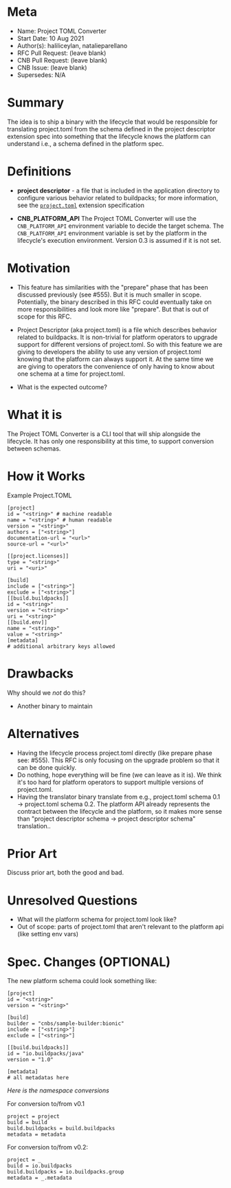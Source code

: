 # Meta
[meta]: #meta
- Name: Project TOML Converter
- Start Date: 10 Aug 2021
- Author(s): haliliceylan, natalieparellano
- RFC Pull Request: (leave blank)
- CNB Pull Request: (leave blank)
- CNB Issue: (leave blank)
- Supersedes: N/A

# Summary
[summary]: #summary

The idea is to ship a binary with the lifecycle that would be responsible for translating project.toml from the schema defined in the project descriptor extension spec into something that the lifecycle knows the platform can understand i.e., a schema defined in the platform spec.

# Definitions
[definitions]: #definitions

* __project descriptor__ - a file that is included in the application directory to configure various behavior related to buildpacks; for more information, see the [`project.toml`](https://github.com/buildpacks/spec/blob/main/extensions/project-descriptor.md) extension specification

* __CNB_PLATFORM_API__ The Project TOML Converter will use the `CNB_PLATFORM_API` environment variable to decide the target schema. The `CNB_PLATFORM_API` environment variable is set by the platform in the lifecycle's execution environment. Version 0.3 is assumed if it is not set.

# Motivation
[motivation]: #motivation

- This feature has similarities with the "prepare" phase that has been discussed previously (see #555). But it is much smaller in scope. Potentially, the binary described in this RFC could eventually take on more responsibilities and look more like "prepare". But that is out of scope for this RFC.

- Project Descriptor (aka project.toml) is a file which describes behavior related to buildpacks. It is non-trivial for platform operators to upgrade support for different versions of project.toml. So with this feature we are giving to developers the ability to use any version of project.toml knowing that the platform can always support it. At the same time we are giving to operators the convenience of only having to know about one schema at a time for project.toml.

- What is the expected outcome?

# What it is
[what-it-is]: #what-it-is

The Project TOML Converter is a CLI tool that will ship alongside the lifecycle. It has only one responsibility at this time, to support conversion between schemas.

# How it Works
[how-it-works]: #how-it-works

Example Project.TOML
```
[project]
id = "<string>" # machine readable
name = "<string>" # human readable
version = "<string>"
authors = ["<string>"]
documentation-url = "<url>"
source-url = "<url>"

[[project.licenses]]
type = "<string>"
uri = "<uri>"

[build]
include = ["<string>"]
exclude = ["<string>"]
[[build.buildpacks]]
id = "<string>"
version = "<string>"
uri = "<string>"
[[build.env]]
name = "<string>"
value = "<string>"
[metadata]
# additional arbitrary keys allowed
```

# Drawbacks
[drawbacks]: #drawbacks

Why should we *not* do this?

- Another binary to maintain

# Alternatives
[alternatives]: #alternatives

- Having the lifecycle process project.toml directly (like prepare phase see: #555). This RFC is only focusing on the upgrade problem so that it can be done quickly.
- Do nothing, hope everything will be fine (we can leave as it is). We think it's too hard for platform operators to support multiple versions of project.toml.
- Having the translator binary translate from e.g., project.toml schema 0.1 -> project.toml schema 0.2. The platform API already represents the contract between the lifecycle and the platform, so it makes more sense than "project descriptor schema -> project descriptor schema" translation.. 

# Prior Art
[prior-art]: #prior-art 

Discuss prior art, both the good and bad.

# Unresolved Questions
[unresolved-questions]: #unresolved-questions

- What will the platform schema for project.toml look like?
- Out of scope: parts of project.toml that aren't relevant to the platform api (like setting env vars)

# Spec. Changes (OPTIONAL)
The new platform schema could look something like:
```
[project]
id = "<string>"
version = "<string>"

[build]
builder = "cnbs/sample-builder:bionic"
include = ["<string>"]
exclude = ["<string>"]

[[build.buildpacks]]
id = "io.buildpacks/java"
version = "1.0"

[metadata]
# all metadatas here
```

*Here is the namespace conversions*

For conversion to/from v0.1
```
project = project
build = build
build.buildpacks = build.buildpacks
metadata = metadata
```

For conversion to/from v0.2:

```
project = _
build = io.buildpacks
build.buildpacks = io.buildpacks.group
metadata = _.metadata
```